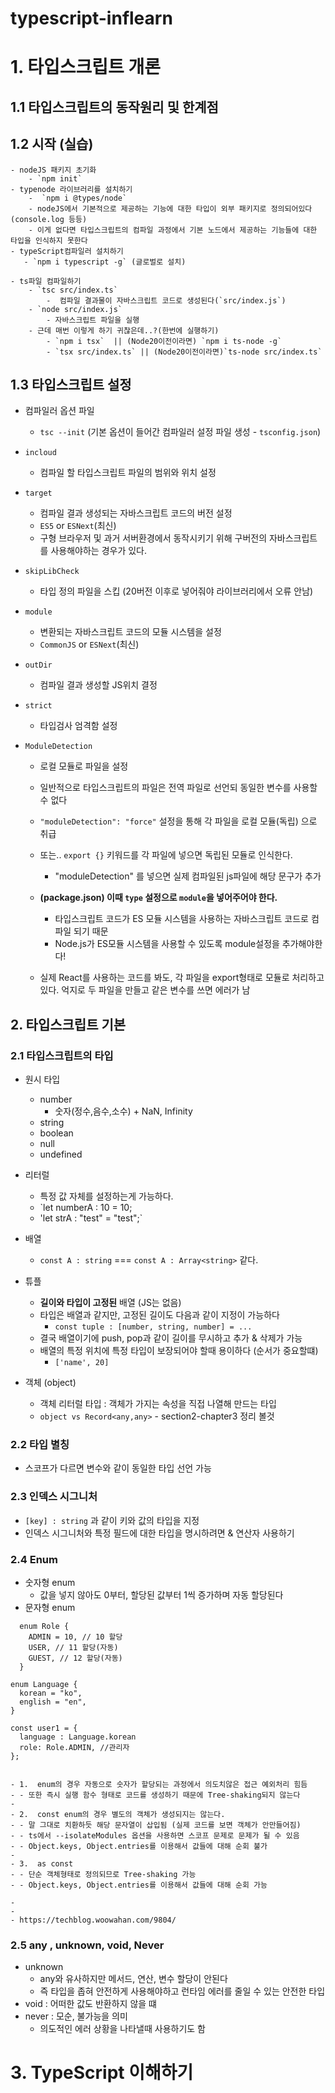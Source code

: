 # typescript-inflearn

# 1. 타입스크립트 개론

## 1.1 타입스크립트의 동작원리 및 한계점

## 1.2 시작 (실습)

    - nodeJS 패키지 초기화
        - `npm init`
    - typenode 라이브러리를 설치하기
        -  `npm i @types/node`
        - nodeJS에서 기본적으로 제공하는 기능에 대한 타입이 외부 패키지로 정의되어있다 (console.log 등등)
        - 이게 없다면 타입스크립트의 컴파일 과정에서 기본 노드에서 제공하는 기능들에 대한 타입을 인식하지 못한다
    - typeScript컴파일러 설치하기
       - `npm i typescript -g` (글로벌로 설치)

    - ts파일 컴파일하기
        - `tsc src/index.ts`
            -  컴파일 결과물이 자바스크립트 코드로 생성된다(`src/index.js`)
        - `node src/index.js`
            - 자바스크립트 파일을 실행
        - 근데 매번 이렇게 하기 귀찮은데..?(한번에 실행하기)
            - `npm i tsx`  || (Node20이전이라면) `npm i ts-node -g`
            - `tsx src/index.ts` || (Node20이전이라면)`ts-node src/index.ts`

## 1.3 타입스크립트 설정

- 컴파일러 옵션 파일

  - `tsc --init` (기본 옵션이 들어간 컴파일러 설정 파일 생성 - `tsconfig.json`)

- `incloud`
  - 컴파일 할 타입스크립트 파일의 범위와 위치 설정
- `target`
  - 컴파일 결과 생성되는 자바스크립트 코드의 버전 설정
  - `ES5` or `ESNext`(최신)
  - 구형 브라우저 및 과거 서버환경에서 동작시키기 위해 구버전의 자바스크립트를 사용해야하는 경우가 있다.
- `skipLibCheck`
  - 타입 정의 파일을 스킵 (20버전 이후로 넣어줘야 라이브러리에서 오류 안남)
- `module`
  - 변환되는 자바스크립트 코드의 모듈 시스템을 설정
  - `CommonJS` or `ESNext`(최신)
- `outDir`
  - 컴파일 결과 생성할 JS위치 결정
- `strict`
  - 타입검사 엄격함 설정
- `ModuleDetection`

  - 로컬 모듈로 파일을 설정
  - 일반적으로 타입스크립트의 파일은 전역 파일로 선언되 동일한 변수를 사용할 수 없다
  - `"moduleDetection": "force"` 설정을 통해 각 파일을 로컬 모듈(독립) 으로 취급
  - 또는.. `export {}` 키워드를 각 파일에 넣으면 독립된 모듈로 인식한다.

    - "moduleDetection" 를 넣으면 실제 컴파일된 js파일에 해당 문구가 추가

  - **(package.json) 이때 `type` 설정으로 `module`을 넣어주어야 한다.**
    - 타입스크립트 코드가 ES 모듈 시스템을 사용하는 자바스크립트 코드로 컴파일 되기 때문
    - Node.js가 ES모듈 시스템을 사용할 수 있도록 module설정을 추가해야한다!
  - 실제 React를 사용하는 코드를 봐도, 각 파일을 export형태로 모듈로 처리하고있다. 억지로 두 파일을 만들고 같은 변수를 쓰면 에러가 남

## 2. 타입스크립트 기본

### 2.1 타입스크립트의 타입

- 원시 타입

  - number
    - 숫자(정수,음수,소수) + NaN, Infinity
  - string
  - boolean
  - null
  - undefined

- 리터럴

  - 특정 값 자체를 설정하는게 가능하다.
  - `let numberA : 10 = 10;
  - 'let strA : "test" = "test";`

- 배열

  - `const A : string` === `const A : Array<string>` 같다.

- 튜플

  - **길이와 타입이 고정된** 배열 (JS는 없음)
  - 타입은 배열과 같지만, 고정된 길이도 다음과 같이 지정이 가능하다
    - `const tuple : [number, string, number] = ... `
  - 결국 배열이기에 push, pop과 같이 길이를 무시하고 추가 & 삭제가 가능
  - 배열의 특정 위치에 특정 타입이 보장되어야 할때 용이하다 (순서가 중요할떄)
    - `['name', 20]`

- 객체 (object)
  - 객체 리터럴 타입 : 객체가 가지는 속성을 직접 나열해 만드는 타입
  - `object vs Record<any,any>` - section2-chapter3 정리 볼것

### 2.2 타입 별칭

- 스코프가 다르면 변수와 같이 동일한 타입 선언 가능

### 2.3 인덱스 시그니처

- `[key] : string` 과 같이 키와 값의 타입을 지정
- 인덱스 시그니처와 특정 필드에 대한 타입을 명시하려면 & 연산자 사용하기

### 2.4 Enum

- 숫자형 enum
  - 값을 넣지 않아도 0부터, 할당된 값부터 1씩 증가하며 자동 할당된다
- 문자형 enum

```
  enum Role {
    ADMIN = 10, // 10 할당
    USER, // 11 할당(자동)
    GUEST, // 12 할당(자동)
  }

enum Language {
  korean = "ko",
  english = "en",
}

const user1 = {
  language : Language.korean
  role: Role.ADMIN, //관리자
};


- 1.  enum의 경우 자동으로 숫자가 할당되는 과정에서 의도치않은 접근 예외처리 힘듬
- - 또한 즉시 실행 함수 형태로 코드를 생성하기 때문에 Tree-shaking되지 않는다
-
- 2.  const enum의 경우 별도의 객체가 생성되지는 않는다.
- - 말 그대로 치환하듯 해당 문자열이 삽입됨 (실제 코드를 보면 객체가 안만들어짐)
- - ts에서 --isolateModules 옵션을 사용하면 스코프 문제로 문제가 될 수 있음
- - Object.keys, Object.entries를 이용해서 값들에 대해 순회 불가
-
- 3.  as const
- - 단순 객체형태로 정의되므로 Tree-shaking 가능
- - Object.keys, Object.entries를 이용해서 값들에 대해 순회 가능

-
-
- https://techblog.woowahan.com/9804/

```

### 2.5 any , unknown, void, Never

- unknown
  - any와 유사하지만 메서드, 연산, 변수 할당이 안된다
  - 즉 타입을 좁혀 안전하게 사용해야하고 런타임 에러를 줄일 수 있는 안전한 타입
- void : 어떠한 값도 반환하지 않을 떄
- never : 모순, 불가능을 의미
  - 의도적인 에러 상황을 나타낼때 사용하기도 함

# 3. TypeScript 이해하기
